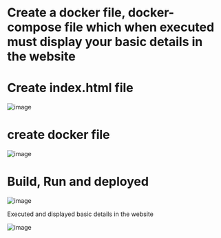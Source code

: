 # Create a docker file, docker-compose file which when executed must display your basic details in the website


# Create index.html file
![image](https://github.com/ArpanaM/Guvi_tasks/assets/68733492/8fb0590e-e123-4622-9ad9-db2fcaa7091a)

# create docker file

![image](https://github.com/ArpanaM/Guvi_tasks/assets/68733492/edf7a2d6-32a5-476e-a96e-74e9370dbffe)

# Build, Run and deployed
![image](https://github.com/ArpanaM/Guvi_tasks/assets/68733492/831ce752-7fad-4aa7-b2f2-cfa3211755f9)


Executed and displayed basic details in the website

![image](https://github.com/ArpanaM/Guvi_tasks/assets/68733492/6f546d52-3bda-441c-8ed1-ddf548998586)










